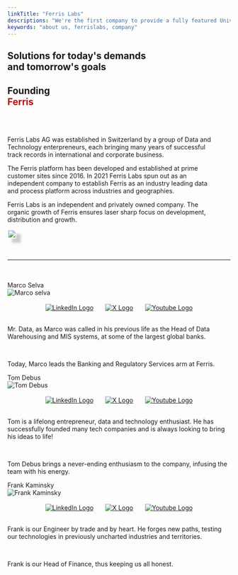 ```yaml
---
linkTitle: "Ferris Labs"
descriptions: "We're the first company to provide a fully featured Universal Real-Time Platform and package it with dozens of industry vertical and horizontal use cases."
keywords: "about us, ferrislabs, company"
---
```


<!-- SOLUTIONS HEADER -->
<section class="sub-header" style="background: var(--clr-accent-red)">
		<h1 id="solutions-top">Solutions for today's demands <br>and tomorrow's goals</h1>
		<p></p>
</section>

<!-- FOUNDING FERRIS -->
<section class="padding-block-900" style="background-color: var(--clr-primary-white);">
    <div class="container">
		<h2 class="fs-secondary-heading fw-bold">Founding<br><span style="color: #b81414;">Ferris</span></h2>
            <div class="even-columns" style="padding-top: 2rem">
                <div class="flow text-left-sm-only margin" style="--flow-spacer: 1.5rem; padding-right: 2rem">
                    <p class="lead-black-m">Ferris Labs AG was established in Switzerland by a group of Data and Technology enterpreneurs, each bringing many years of successful track records in international and corporate business.</p>
                    <p class="lead-black-m">The Ferris platform has been developed and established at prime customer sites since 2016. In 2021 Ferris Labs spun out as an independent company to establish Ferris as an industry leading data and process platform across industries and geographies.</p>
                    <p class="lead-black-m">Ferris Labs is an independent and privately owned company. The organic growth of Ferris ensures laser sharp focus on development, distribution and growth.</p>
                </div>
            <div>
				<img src="/img/brand_images/ferris_labs_red.png" class="img-fluid" style="border:2px solid #fff;
					box-shadow: 10px 10px 5px #ccc;
					max-height: 350px;
					-moz-box-shadow: 10px 10px 5px #ccc;
					-webkit-box-shadow: 10px 10px 5px #ccc;
					-khtml-box-shadow: 10px 10px 5px #ccc;">
	        </div>
    </div>
</section>

<!-- Horizontal Line  -->
<hr class="hr-text-red" data-content="THE FOUNDING PARTNERS" style="margin-block: 3rem" />

<!-- FOUNDER section - grid boxes -->
<section class="padding-block-900">
	<div class="container">
		<div class="grid-12-boxes">
			<!-- Marco Selva -->
			<div class="grid-12-item">
   				<div class="header">Marco Selva</div>
    			<div class="lead profile-img" style="align-self: center;" id="hover-image-container">
        			<img src="/img/profile_marco_gray.png" alt="Marco selva">
    			</div>
    				<br>
				<div class="font-weight social-img" style="text-align: center; color: gray; display: flex; justify-content: center;">
					<a href="https://www.linkedin.com/in/maselva" target="_blank" class="linkedin-link">
						<img src="/img/brand_images/linkedin-icon.png" alt="LinkedIn Logo" style="max-height: 20pt; margin-right: 20pt;">
					</a>
					<a href="https://twitter.com/ferrislabs" target="_blank">
						<img src="/img/brand_images/twitter-icon.png" alt="X Logo" style="max-height: 20pt; margin-right: 20pt;">
					</a>
					<a href="https://www.youtube.com/channel/UC5miURXVxGLo17EyWPBWCug" target="_blank">
						<img src="/img/brand_images/youtube-icon.png" alt="Youtube Logo" style="max-height: 20pt;">
					</a>
				</div>
					<br>
				<div class="detail-text">
					<p>Mr. Data, as Marco was called in his previous life as the Head of Data Warehousing and MIS systems, at some of the largest global banks.</p>
					<br>
					<p>Today, Marco leads the Banking and Regulatory Services arm at Ferris.</p>
				</div>
			</div>
			<!-- Tom Debus -->
			<div class="grid-12-item">
   				<div class="header">Tom Debus</div>
    			<div class="lead profile-img" style="align-self: center;" id="hover-image-container">
        			<img src="/img/profile_tom_gray.png" alt="Tom Debus">
    			</div>
    				<br>
				<div class="font-weight social-img" style="text-align: center; color: gray; display: flex; justify-content: center;">
					<a href="https://www.linkedin.com/in/tomdebus" target="_blank" class="linkedin-link">
						<img src="/img/brand_images/linkedin-icon.png" alt="LinkedIn Logo" style="max-height: 20pt; margin-right: 20pt;">
					</a>
					<a href="https://twitter.com/ferrislabs" target="_blank">
						<img src="/img/brand_images/twitter-icon.png" alt="X Logo" style="max-height: 20pt; margin-right: 20pt;">
					</a>
					<a href="https://www.youtube.com/channel/UC5miURXVxGLo17EyWPBWCug" target="_blank">
						<img src="/img/brand_images/youtube-icon.png" alt="Youtube Logo" style="max-height: 20pt;">
					</a>
				</div>
					<br>
				<div class="detail-text">
					<p>Tom is a lifelong entrepreneur, data and technology enthusiast. He has successfully founded many tech companies and is always looking to bring his ideas to life!</p>
					<br>
					<p>Tom Debus brings a never-ending enthusiasm to the company, infusing the team with his energy.</p>
				</div>
			</div>
			<!-- Frank Kaminsky -->
			<div class="grid-12-item">
   				<div class="header">Frank Kaminsky</div>
    			<div class="lead profile-img" style="align-self: center;" id="hover-image-container">
        			<img src="/img/profile_frank_gray.png" alt="Frank Kaminsky">
    			</div>
    				<br>
				<div class="font-weight social-img" style="text-align: center; color: gray; display: flex; justify-content: center;">
					<a href="https://www.linkedin.com/in/frank-kamisky-4bb135124/" target="_blank" class="linkedin-link">
						<img src="/img/brand_images/linkedin-icon.png" alt="LinkedIn Logo" style="max-height: 20pt; margin-right: 20pt;">
					</a>
					<a href="https://twitter.com/ferrislabs" target="_blank">
						<img src="/img/brand_images/twitter-icon.png" alt="X Logo" style="max-height: 20pt; margin-right: 20pt;">
					</a>
					<a href="https://www.youtube.com/channel/UC5miURXVxGLo17EyWPBWCug" target="_blank">
						<img src="/img/brand_images/youtube-icon.png" alt="Youtube Logo" style="max-height: 20pt;">
					</a>
				</div>
					<br>
				<div class="detail-text">
					<p>Frank is our Engineer by trade and by heart. He forges new paths, testing our technologies in previously uncharted industries and territories.</p>
					<br>
					<p>Frank is our Head of Finance, thus keeping us all honest.</p>
				</div>
			</div>
    	</div>
    </div>
</section>

<!-- Aivie Web Tracker -->
<script>
	(function (w, d, t, u, n, a, m) {
    w["MauticTrackingObject"] = n;
    (w[n] =
    w[n] ||
    function () {
    (w[n].q = w[n].q || []).push(arguments);
    }),
        (a = d.createElement(t)),
        (m = d.getElementsByTagName(t)[0]);
        a.async = 1;
        a.src = u;
        m.parentNode.insertBefore(a, m);
    })(window, document, "script", "https://m.ferrislabs.net/mtc.js", "mt");
      mt("send", "pageview");
</script>

<!-- Google tag (gtag.js) -->
<script async src="https://www.googletagmanager.com/gtag/js?id=G-HJ0TW8858J"></script>
<script>
  window.dataLayer = window.dataLayer || [];
  function gtag(){dataLayer.push(arguments);}
  gtag('js', new Date());

  gtag('config', 'G-HJ0TW8858J');
</script>
